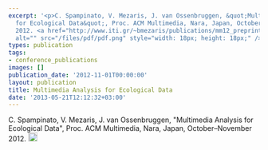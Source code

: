 ```yaml
---
excerpt: '<p>C. Spampinato, V. Mezaris, J. van Ossenbruggen, &quot;Multimedia Analysis
  for Ecological Data&quot;, Proc. ACM Multimedia, Nara, Japan, October&ndash;November
  2012. <a href="http://www.iti.gr/~bmezaris/publications/mm12_preprint.pdf"><img
  alt="" src="/files/pdf/pdf.png" style="width: 18px; height: 18px;" /></a></p>'
types: publication
tags:
- conference_publications
images: []
publication_date: '2012-11-01T00:00:00'
layout: publication
title: Multimedia Analysis for Ecological Data
date: '2013-05-21T12:12:32+03:00'
---
```

<p>C. Spampinato, V. Mezaris, J. van Ossenbruggen, &quot;Multimedia Analysis for Ecological Data&quot;, Proc. ACM Multimedia, Nara, Japan, October&ndash;November 2012. <a href="http://www.iti.gr/~bmezaris/publications/mm12_preprint.pdf"><img alt="" src="/files/pdf/pdf.png" style="width: 18px; height: 18px;" /></a></p>
